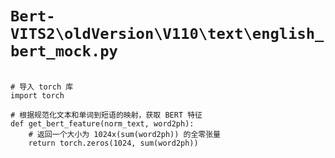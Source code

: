 # `Bert-VITS2\oldVersion\V110\text\english_bert_mock.py`

```

# 导入 torch 库
import torch

# 根据规范化文本和单词到短语的映射，获取 BERT 特征
def get_bert_feature(norm_text, word2ph):
    # 返回一个大小为 1024x(sum(word2ph)) 的全零张量
    return torch.zeros(1024, sum(word2ph))

```